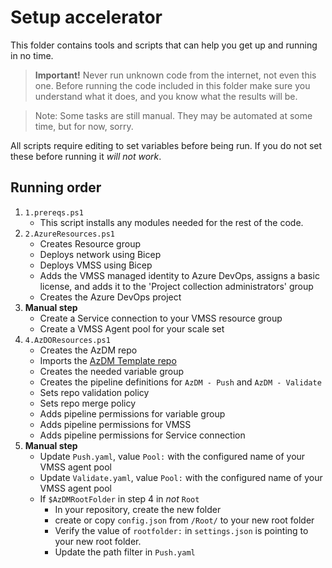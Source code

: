 # Setup accelerator

This folder contains tools and scripts that can help you get up and running in no time.

> **Important!** Never run unknown code from the internet, not even this one. Before running the code included in this folder make sure you understand what it does, and you know what the results will be.

> Note: Some tasks are still manual. They may be automated at some time, but for now, sorry.

All scripts require editing to set variables before being run. If you do not set these before running it _will not work_.

## Running order 

1. `1.prereqs.ps1`
    - This script installs any modules needed for the rest of the code.
2. `2.AzureResources.ps1`
    - Creates Resource group
    - Deploys network using Bicep
    - Deploys VMSS using Bicep
    - Adds the VMSS managed identity to Azure DevOps, assigns a basic license, and adds it to the 'Project collection administrators' group
    - Creates the Azure DevOps project
3. **Manual step**
    - Create a Service connection to your VMSS resource group
    - Create a VMSS Agent pool for your scale set
4. `4.AzDOResources.ps1`
    - Creates the AzDM repo
    - Imports the [AzDM Template repo](https://github.com/AZDOPS/AzDMTemplate)
    - Creates the needed variable group
    - Creates the pipeline definitions for `AzDM - Push` and `AzDM - Validate`
    - Sets repo validation policy
    - Sets repo merge policy
    - Adds pipeline permissions for variable group 
    - Adds pipeline permissions for VMSS 
    - Adds pipeline permissions for Service connection
5. **Manual step**
    - Update `Push.yaml`, value `Pool:` with the configured name of your VMSS agent pool
    - Update `Validate.yaml`, value `Pool:` with the configured name of your VMSS agent pool
    - If `$AzDMRootFolder` in step 4 in _not_ `Root`
        - In your repository, create the new folder
        - create or copy `config.json` from `/Root/` to your new root folder
        - Verify the value of `rootfolder:` in `settings.json` is pointing to your new root folder.
        - Update the path filter in `Push.yaml`
